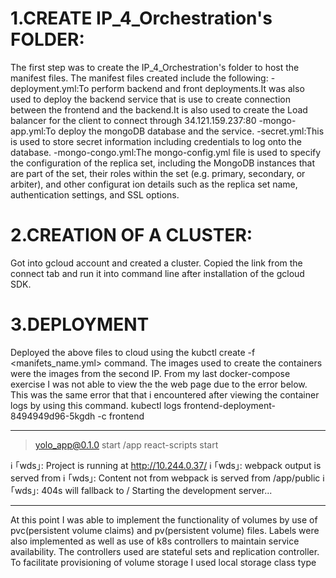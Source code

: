 # 1.CREATE IP_4_Orchestration's FOLDER:

The first step was to create the IP_4_Orchestration's folder to host the manifest files.
The manifest files created include the following:
-deployment.yml:To perform backend and front deployments.It was also used to deploy
the backend service that is use to create connection between the
frontend and the backend.It is also used to create the Load balancer
for the client to connect through 34.121.159.237:80
-mongo-app.yml:To deploy the mongoDB database and the service.
-secret.yml:This is used to store secret information including credentials to log onto
the database.
-mongo-congo.yml:The mongo-config.yml file is used to specify the configuration of the
replica set, including the MongoDB instances that are part of the set, their roles within
the set (e.g. primary, secondary, or arbiter), and other configurat ion details such as
the replica set name, authentication settings, and SSL options.

# 2.CREATION OF A CLUSTER:

Got into gcloud account and created a cluster. Copied the link from the connect tab and
run it into command line after installation of the gcloud SDK.

# 3.DEPLOYMENT

Deployed the above files to cloud using the kubctl create -f <manifets_name.yml> command.
The images used to create the containers were the images from the second IP.
From my last docker-compose exercise I was not able to view the the web page due to the error
below. This was the same error that that i encountered after viewing the container logs by
using this command.
kubectl logs frontend-deployment-8494949d96-5kgdh -c frontend

---

> yolo_app@0.1.0 start /app
> react-scripts start

ℹ ｢wds｣: Project is running at http://10.244.0.37/
ℹ ｢wds｣: webpack output is served from
ℹ ｢wds｣: Content not from webpack is served from /app/public
ℹ ｢wds｣: 404s will fallback to /
Starting the development server...

---

At this point I was able to implement the functionality of volumes by use of pvc(persistent volume claims) and pv(persistent volume) files.
Labels were also implemented as well as use of k8s controllers to maintain service availability. The controllers used are stateful sets and replication controller. To facilitate provisioning of volume storage I used local storage class type

